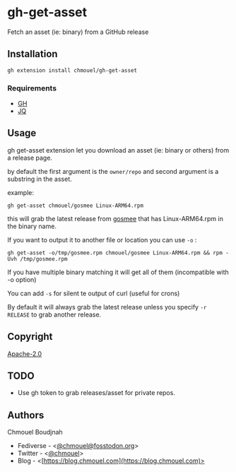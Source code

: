 # gh-get-asset

Fetch an asset (ie: binary) from a GitHub release

## Installation

```shell
gh extension install chmouel/gh-get-asset
```

### Requirements

- [GH](https://github.com/cli/cli)
- [JQ](https://stedolan.github.io/jq/)

## Usage

gh get-asset extension let you download an asset (ie: binary or others) from a release page.

by default the first argument is the `owner/repo` and second argument is a substring in the asset.

example:

```console
gh get-asset chmouel/gosmee Linux-ARM64.rpm
```

this will grab the latest release from
[gosmee](https://github.com/chmouel/gosmee) that has Linux-ARM64.rpm in the
binary name.

If you want to output it to another file or location you can use `-o` :

```console
gh get-asset -o/tmp/gosmee.rpm chmouel/gosmee Linux-ARM64.rpm && rpm -Uvh /tmp/gosmee.rpm
```

If you have multiple binary matching it will get all of them (incompatible
with -o option)

You can add `-s` for silent te output of curl (useful for crons)

By default it will always grab the latest release unless you specify `-r
RELEASE` to grab another release.

## Copyright

[Apache-2.0](./LICENSE)

## TODO

- Use gh token to grab releases/asset for private repos.

## Authors

Chmouel Boudjnah

- Fediverse - <[@chmouel@fosstodon.org](https://fosstodon.org/@chmouel)>
- Twitter - <[@chmouel](https://twitter.com/chmouel)>
- Blog  - <[https://blog.chmouel.com](https://blog.chmouel.com)>

